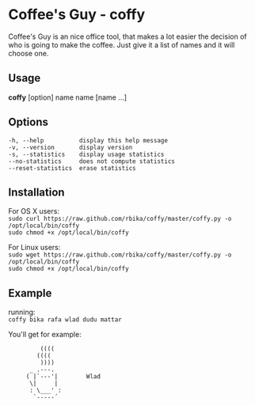 Coffee's Guy - coffy
====================
Coffee's Guy is an nice office tool, that makes a lot easier the decision of who is going to make the coffee.
Just give it a list of names and it will choose one.

Usage
-----
**coffy** [option] name name [name ...]

Options
-------
    -h, --help          display this help message
    -v, --version       display version
    -s, --statistics    display usage statistics
    --no-statistics     does not compute statistics
    --reset-statistics  erase statistics


Installation
------------
For OS X users:  
`sudo curl https://raw.github.com/rbika/coffy/master/coffy.py -o /opt/local/bin/coffy`  
`sudo chmod +x /opt/local/bin/coffy`  

For Linux users:  
`sudo wget https://raw.github.com/rbika/coffy/master/coffy.py -o /opt/local/bin/coffy`  
`sudo chmod +x /opt/local/bin/coffy`  

Example
-------
running:  
`coffy bika rafa wlad dudu mattar`  

You'll get for example:

             ((((
            ((((
             ))))
          _ .---.
         ( |`---'|        Wlad
          \|     |
          : \___' :
           `-----´

